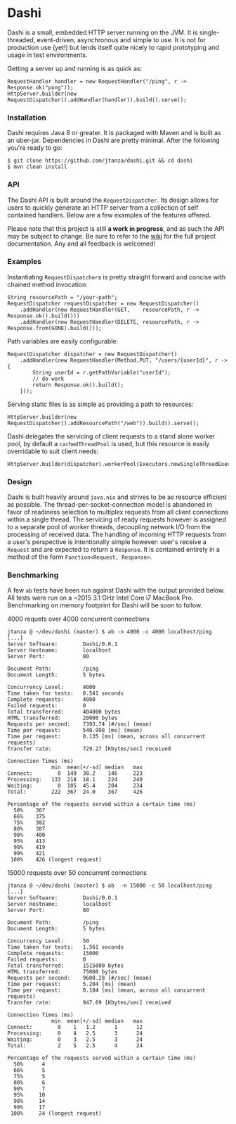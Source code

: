 # Dashi

Dashi is a small, embedded HTTP server running on the JVM. It is single-threaded, event-driven, asynchronous and simple to use. It is not for production use (yet!) but lends itself quite nicely to rapid prototyping and usage in test environments.

Getting a server up and running is as quick as:

```
RequestHandler handler = new RequestHandler("/ping", r -> Response.ok("pong"));
HttpServer.builder(new RequestDispatcher().addHandler(handler)).build().serve();
```

### Installation

Dashi requires Java 8 or greater. It is packaged with Maven and is built as an uber-jar. Dependencies in Dashi are pretty minimal. After the following you're ready to go:

```
$ git clone https://github.com/jtanza/dashi.git && cd dashi
$ mvn clean install
```

### API

The Dashi API is built around the `RequestDispatcher`. Its design allows for users to quickly generate an HTTP server from a collection of self contained handlers. Below are a few examples of the features offered.  

Please note that this project is still **a work in progress**, and as such the API may be subject to change. Be sure to refer to the [wiki](https://github.com/jtanza/dashi/wiki) for the full project documentation. Any and all feedback is welcomed!

### Examples

Instantiating `RequestDispatcher`s is pretty straight forward and concise with chained method invocation:

```
String resourcePath = "/your-path";
RequestDispatcher requestDispatcher = new RequestDispatcher()
	.addHandler(new RequestHandler(GET,    resourcePath, r -> Response.ok().build()))
	.addHandler(new RequestHandler(DELETE, resourcePath, r -> Response.from(GONE).build()));
```

Path variables are easily configurable:

```
RequestDispatcher dispatcher = new RequestDispatcher()
    .addHandler(new RequestHandler(Method.PUT, "/users/{userId}", r -> {
        String userId = r.getPathVariable("userId");
        // do work
        return Response.ok().build();
    }));
```

Serving static files is as simple as providing a path to resources:

```
HttpServer.builder(new RequestDispatcher().addResourcePath("/web")).build().serve();
```

Dashi delegates the servicing of client requests to a stand alone worker pool, by default a `cachedThreadPool` is used, but this resource is easily overridable to suit client needs:

```
HttpServer.builder(dispatcher).workerPool(Executors.newSingleThreadExecutor()).build().serve();
```

### Design
 
Dashi is built heavily around `java.nio` and strives to be as resource efficient as possible. The thread-per-socket-connection model is abandoned in favor of readiness selection to multiplex requests from all client connections within a single thread. The servicing of ready requests however is assigned to a separate pool of worker threads, decoupling network I/O from the processing of received data. The handling of incoming HTTP requests from a user's perspective is intentionally simple however: user's receive a `Request` and are expected to return a `Response`. It is contained entirely in a method of the form `Function<Request, Response>`.

### Benchmarking 

A few `ab` tests have been run against Dashi with the output provided below. All tests were run on a ~2015 3.1 GHz Intel Core i7 MacBook Pro. Benchmarking on memory footprint for Dashi will be soon to follow.


4000 requets over 4000 concurrent connections

```
jtanza @ ~/dev/dashi (master) $ ab -n 4000 -c 4000 localhost/ping
[...]
Server Software:        Dashi/0.0.1
Server Hostname:        localhost
Server Port:            80

Document Path:          /ping
Document Length:        5 bytes

Concurrency Level:      4000
Time taken for tests:   0.541 seconds
Complete requests:      4000
Failed requests:        0
Total transferred:      404000 bytes
HTML transferred:       20000 bytes
Requests per second:    7393.74 [#/sec] (mean)
Time per request:       540.998 [ms] (mean)
Time per request:       0.135 [ms] (mean, across all concurrent requests)
Transfer rate:          729.27 [Kbytes/sec] received

Connection Times (ms)
              min  mean[+/-sd] median   max
Connect:        0  149  38.2    146     223
Processing:   133  218  18.1    224     240
Waiting:        0  185  45.4    204     234
Total:        222  367  24.0    367     426

Percentage of the requests served within a certain time (ms)
  50%    367
  66%    375
  75%    382
  80%    387
  90%    400
  95%    413
  98%    419
  99%    421
 100%    426 (longest request)

```

15000 requests over 50 concurrent connections

```
jtanza @ ~/dev/dashi (master) $ ab  -n 15000 -c 50 localhost/ping
[...]
Server Software:        Dashi/0.0.1
Server Hostname:        localhost
Server Port:            80

Document Path:          /ping
Document Length:        5 bytes

Concurrency Level:      50
Time taken for tests:   1.561 seconds
Complete requests:      15000
Failed requests:        0
Total transferred:      1515000 bytes
HTML transferred:       75000 bytes
Requests per second:    9608.28 [#/sec] (mean)
Time per request:       5.204 [ms] (mean)
Time per request:       0.104 [ms] (mean, across all concurrent requests)
Transfer rate:          947.69 [Kbytes/sec] received

Connection Times (ms)
              min  mean[+/-sd] median   max
Connect:        0    1   1.2      1      12
Processing:     0    4   2.5      3      24
Waiting:        0    3   2.5      3      24
Total:          2    5   2.5      4      24

Percentage of the requests served within a certain time (ms)
  50%      4
  66%      5
  75%      5
  80%      6
  90%      7
  95%     10
  98%     14
  99%     17
 100%     24 (longest request)

```

